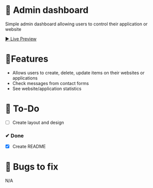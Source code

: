 # 🎨 Admin dashboard

Simple admin dashboard allowing users to control their application or website

[▶ Live Preview](N/A)

# 🚀Features

- Allows users to create, delete, update items on their websites or applications
- Check messages from contact forms
- See website/application statistics

# 🔨 To-Do

- [ ] Create layout and design

### ✔ Done

- [x] Create README

# 📖 Bugs to fix

N/A
